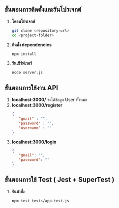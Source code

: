 ## ขั้นตอนการติดตั้งและรันโปรเจกต์

1. **โคลนโปรเจกต์**
   ```bash
   git clone <repository-url>
   cd <project-folder>
2. **ติดตั้ง dependencies**
   ```bash
   npm install
4. **รันเซิร์ฟเวอร์**
   ```bash
   node server.js

## ขั้นตอนการใช้งาน API
1. **localhost:3000/**
   จะได้ข้อมูล User ทั้งหมด
2. **localhost:3000/register**
   ```json
   {
      "gmail" : "",
      "password" : "",
      "username" : ""
   }
3. **localhost:3000/login**
   ```json
   {
      "gmail": "",
      "password": ""
   }

## ขั้นตอนการใช้ Test ( Jest + SuperTest )
1. **รันคำสั่ง**
   ```bash
   npm test tests/app.test.js
